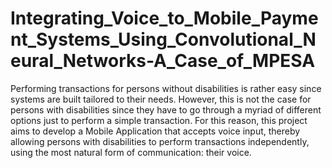 # Integrating_Voice_to_Mobile_Payment_Systems_Using_Convolutional_Neural_Networks-A_Case_of_MPESA
Performing transactions for persons without disabilities is rather easy since systems are built tailored to their needs. However, this is not the case for persons with disabilities since they have to go through a myriad of different options just to perform a simple transaction. For this reason, this project aims to develop a Mobile Application that accepts voice input, thereby allowing persons with disabilities to perform transactions independently, using the most natural form of communication: their voice.
